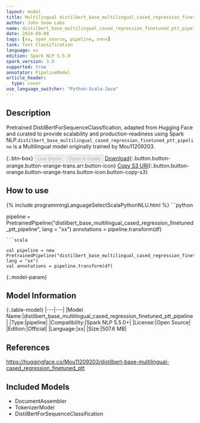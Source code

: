 ```yaml
---
layout: model
title: Multilingual distilbert_base_multilingual_cased_regression_finetuned_ptt_pipeline pipeline DistilBertForSequenceClassification from Mou11209203
author: John Snow Labs
name: distilbert_base_multilingual_cased_regression_finetuned_ptt_pipeline
date: 2024-09-08
tags: [xx, open_source, pipeline, onnx]
task: Text Classification
language: xx
edition: Spark NLP 5.5.0
spark_version: 3.0
supported: true
annotator: PipelineModel
article_header:
  type: cover
use_language_switcher: "Python-Scala-Java"
---
```


## Description

Pretrained DistilBertForSequenceClassification, adapted from Hugging Face and curated to provide scalability and production-readiness using Spark NLP.`distilbert_base_multilingual_cased_regression_finetuned_ptt_pipeline` is a Multilingual model originally trained by Mou11209203.

{:.btn-box}
<button class="button button-orange" disabled>Live Demo</button>
<button class="button button-orange" disabled>Open in Colab</button>
[Download](https://s3.amazonaws.com/auxdata.johnsnowlabs.com/public/models/distilbert_base_multilingual_cased_regression_finetuned_ptt_pipeline_xx_5.5.0_3.0_1725777095536.zip){:.button.button-orange.button-orange-trans.arr.button-icon}
[Copy S3 URI](s3://auxdata.johnsnowlabs.com/public/models/distilbert_base_multilingual_cased_regression_finetuned_ptt_pipeline_xx_5.5.0_3.0_1725777095536.zip){:.button.button-orange.button-orange-trans.button-icon.button-copy-s3}

## How to use



<div class="tabs-box" markdown="1">
{% include programmingLanguageSelectScalaPythonNLU.html %}
```python

pipeline = PretrainedPipeline("distilbert_base_multilingual_cased_regression_finetuned_ptt_pipeline", lang = "xx")
annotations =  pipeline.transform(df)   

```
```scala

val pipeline = new PretrainedPipeline("distilbert_base_multilingual_cased_regression_finetuned_ptt_pipeline", lang = "xx")
val annotations = pipeline.transform(df)

```
</div>

{:.model-param}
## Model Information

{:.table-model}
|---|---|
|Model Name:|distilbert_base_multilingual_cased_regression_finetuned_ptt_pipeline|
|Type:|pipeline|
|Compatibility:|Spark NLP 5.5.0+|
|License:|Open Source|
|Edition:|Official|
|Language:|xx|
|Size:|507.6 MB|

## References

https://huggingface.co/Mou11209203/distilbert-base-multilingual-cased_regression_finetuned_ptt

## Included Models

- DocumentAssembler
- TokenizerModel
- DistilBertForSequenceClassification